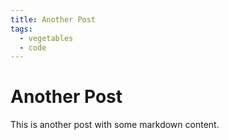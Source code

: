 ```yaml
---
title: Another Post
tags:
  - vegetables
  - code
---
```


# Another Post

This is another post with some markdown content.
